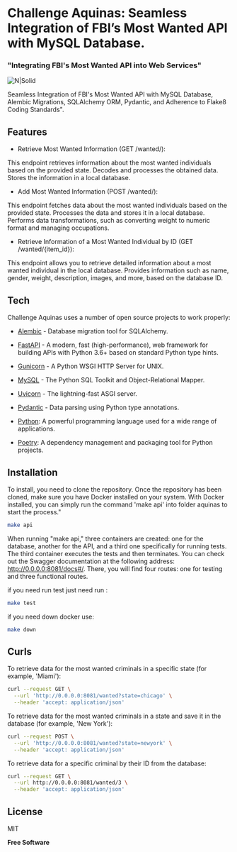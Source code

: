 # Challenge Aquinas: Seamless Integration of FBI’s Most Wanted API with MySQL Database.
### "Integrating FBI's Most Wanted API into Web Services"

![N|Solid](https://blog.pronus.io/images/python/fastapi_logo.svg)

Seamless Integration of FBI's Most Wanted API with MySQL Database, Alembic Migrations, SQLAlchemy ORM, Pydantic, and Adherence to Flake8 Coding Standards".


## Features

- Retrieve Most Wanted Information (GET /wanted/):

This endpoint retrieves information about the most wanted individuals based on the provided state.
Decodes and processes the obtained data.
Stores the information in a local database.

- Add Most Wanted Information (POST /wanted/):

This endpoint fetches data about the most wanted individuals based on the provided state.
Processes the data and stores it in a local database.
Performs data transformations, such as converting weight to numeric format and managing occupations.

- Retrieve Information of a Most Wanted Individual by ID (GET /wanted/{item_id}):

This endpoint allows you to retrieve detailed information about a most wanted individual in the local database.
Provides information such as name, gender, weight, description, images, and more, based on the database ID.
## Tech

Challenge Aquinas  uses a number of open source projects to work properly:

- [Alembic] - Database migration tool for SQLAlchemy.

- [FastAPI] - A modern, fast (high-performance), web framework for building APIs with Python 3.6+ based on standard Python type hints.

- [Gunicorn] - A Python WSGI HTTP Server for UNIX.

- [MySQL] - The Python SQL Toolkit and Object-Relational Mapper.

- [Uvicorn] - The lightning-fast ASGI server.

- [Pydantic] - Data parsing using Python type annotations.

- [Python]: A powerful programming language used for a wide range of applications.

- [Poetry]: A dependency management and packaging tool for Python projects.

## Installation

To install, you need to clone the repository. Once the repository has been cloned, make sure you have Docker installed on your system. With Docker installed, you can simply run the command 'make api' into folder aquinas to start the process."

```sh
make api
```

When running "make api," three containers are created: one for the database, another for the API, and a third one specifically for running tests. The third container executes the tests and then terminates. You can check out the Swagger documentation at the following address: http://0.0.0.0:8081/docs#/. There, you will find four routes: one for testing and three functional routes. 

if you need run test just need run :
```sh
make test
```
if you need down docker use:
```sh
make down
```
## Curls
To retrieve data for the most wanted criminals in a specific state (for example, 'Miami'):
```sh
curl --request GET \
  --url 'http://0.0.0.0:8081/wanted?state=chicago' \
  --header 'accept: application/json'
```
To retrieve data for the most wanted criminals in a state and save it in the database (for example, 'New York'):
```sh
curl --request POST \
  --url 'http://0.0.0.0:8081/wanted?state=newyork' \
  --header 'accept: application/json'
```
To retrieve data for a specific criminal by their ID from the database:
```sh
curl --request GET \
  --url http://0.0.0.0:8081/wanted/3 \
  --header 'accept: application/json'
```
## License

MIT

**Free Software**

[//]: # ()
[Alembic]:<https://alembic.sqlalchemy.org/en/latest/>
[FastAPI]:<https://fastapi.tiangolo.com/>
[Gunicorn]:<https://gunicorn.org/>
[MySQL]:<https://dev.mysql.com/doc/>
[Uvicorn]:<https://www.uvicorn.org/>
[Pydantic]:<https://docs.pydantic.dev/latest/>
[Python]:<https://www.python.org/>
[Poetry]:<https://python-poetry.org/>
  
